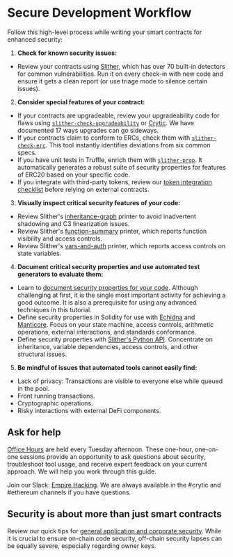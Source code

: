 # Secure Development Workflow

Follow this high-level process while writing your smart contracts for enhanced security:

1. **Check for known security issues:**

- Review your contracts using [Slither](https://github.com/crytic/slither), which has over 70 built-in detectors for common vulnerabilities. Run it on every check-in with new code and ensure it gets a clean report (or use triage mode to silence certain issues).

2. **Consider special features of your contract:**
 
- If your contracts are upgradeable, review your upgradeability code for flaws using [`slither-check-upgradeability`](https://github.com/crytic/slither/wiki/Upgradeability-Checks) or [Crytic](https://blog.trailofbits.com/2020/06/12/upgradeable-contracts-made-safer-with-crytic/). We have documented 17 ways upgrades can go sideways.
- If your contracts claim to conform to ERCs, check them with [`slither-check-erc`](https://github.com/crytic/slither/wiki/ERC-Conformance). This tool instantly identifies deviations from six common specs.
- If you have unit tests in Truffle, enrich them with [`slither-prop`](https://github.com/crytic/slither/wiki/Property-generation). It automatically generates a robust suite of security properties for features of ERC20 based on your specific code.
- If you integrate with third-party tokens, review our [token integration checklist](./token_integration.md) before relying on external contracts.

3. **Visually inspect critical security features of your code:**

- Review Slither's [inheritance-graph](https://github.com/trailofbits/slither/wiki/Printer-documentation#inheritance-graph) printer to avoid inadvertent shadowing and C3 linearization issues.
- Review Slither's [function-summary](https://github.com/trailofbits/slither/wiki/Printer-documentation#function-summary) printer, which reports function visibility and access controls.
- Review Slither's [vars-and-auth](https://github.com/trailofbits/slither/wiki/Printer-documentation#variables-written-and-authorization) printer, which reports access controls on state variables.

4. **Document critical security properties and use automated test generators to evaluate them:**

- Learn to [document security properties for your code](../program-analysis/). Although challenging at first, it is the single most important activity for achieving a good outcome. It is also a prerequisite for using any advanced techniques in this tutorial.
- Define security properties in Solidity for use with [Echidna](https://github.com/crytic/echidna) and [Manticore](https://manticore.readthedocs.io/en/latest/verifier.html). Focus on your state machine, access controls, arithmetic operations, external interactions, and standards conformance.
- Define security properties with [Slither's Python API](../program-analysis/slither). Concentrate on inheritance, variable dependencies, access controls, and other structural issues.

5. **Be mindful of issues that automated tools cannot easily find:**

- Lack of privacy: Transactions are visible to everyone else while queued in the pool.
- Front running transactions.
- Cryptographic operations.
- Risky interactions with external DeFi components.

## Ask for help

[Office Hours](https://calendly.com/trail-of-bits-sales/trail-of-bits-office-hours) are held every Tuesday afternoon. These one-hour, one-on-one sessions provide an opportunity to ask questions about security, troubleshoot tool usage, and receive expert feedback on your current approach. We will help you work through this guide.

Join our Slack: [Empire Hacking](https://join.slack.com/t/empirehacking/shared_invite/zt-h97bbrj8-1jwuiU33nnzg67JcvIciUw). We are always available in the #crytic and #ethereum channels if you have questions.

## Security is about more than just smart contracts

Review our quick tips for [general application and corporate security](https://docs.google.com/document/d/1-_0Wlwch_vtkPM4F-SdEXLjQYaYT7KoPlU2rjt7tkLQ/edit?usp=sharing). While it is crucial to ensure on-chain code security, off-chain security lapses can be equally severe, especially regarding owner keys.
